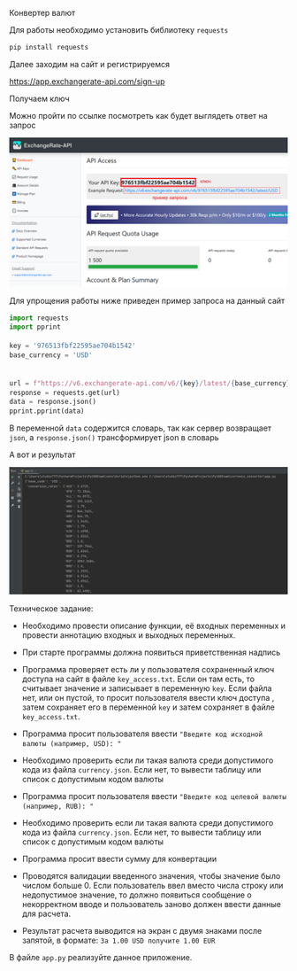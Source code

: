 Конвертер валют

Для работы необходимо установить библиотеку `requests`

```python
pip install requests
```

Далее заходим на сайт и регистрируемся

https://app.exchangerate-api.com/sign-up

Получаем ключ

Можно пройти по ссылке посмотреть как будет выглядеть ответ на запрос

![img.png](img.png)

Для упрощения работы ниже приведен пример запроса на данный сайт

```python
import requests
import pprint

key = '976513fbf22595ae704b1542'
base_currency = 'USD'


url = f"https://v6.exchangerate-api.com/v6/{key}/latest/{base_currency}"
response = requests.get(url)
data = response.json()
pprint.pprint(data)
```

В переменной `data` содержится словарь, так как сервер возвращает `json`, а `response.json()` трансформирует json в словарь

А вот и результат

![img_1.png](img_1.png)

Техническое задание:

* Необходимо провести описание функции, её входных переменных и провести аннотацию входных и выходных переменных.

* При старте программы должна появиться приветственная надпись

* Программа проверяет есть ли у пользователя сохраненный ключ доступа на сайт в файле `key_access.txt`. Если он там есть,
то считывает значение и записывает в переменную `key`. Если файла нет, или он пустой, то просит пользователя ввести ключ доступа
, затем сохраняет его в переменной `key` и затем сохраняет в файле `key_access.txt`.

* Программа просит пользователя ввести `"Введите код исходной валюты (например, USD): "`

* Необходимо проверить если ли такая валюта среди допустимого кода из файла `currency.json`. Если нет, то вывести таблицу 
или список с допустимым кодом валюты

* Программа просит пользователя ввести `"Введите код целевой валюты (например, RUB): "`

* Необходимо проверить если ли такая валюта среди допустимого кода из файла `currency.json`. Если нет, то вывести таблицу 
или список с допустимым кодом валюты

* Программа просит ввести сумму для конвертации

* Проводятся валидации введенного значения, чтобы значение было числом больше 0. Если пользователь ввел вместо числа строку
или недопустимое значение, то должно появиться сообщение о некорректном вводе и пользователь заново должен ввести данные 
для расчета.

* Результат расчета выводится на экран с двумя знаками после запятой, в формате: `За 1.00 USD получите 1.00 EUR`

В файле `app.py` реализуйте данное приложение.